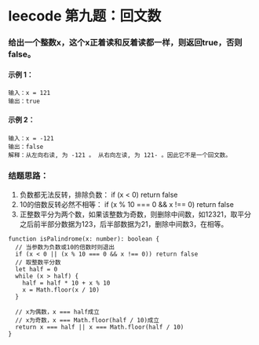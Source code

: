# leecode 第九题：回文数
### 给出一个整数x，这个x正着读和反着读都一样，则返回true，否则false。
#### 示例 1：
```
输入：x = 121
输出：true
```
#### 示例 2：
```
输入：x = -121
输出：false
解释：从左向右读, 为 -121 。 从右向左读, 为 121- 。因此它不是一个回文数。
```
### 结题思路：
1. 负数都无法反转，排除负数： if (x < 0) return false
2. 10的倍数反转必然不相等： if (x % 10 === 0 && x !== 0) return false
3. 正整数平分为两个数，如果该整数为奇数，则删除中间数，如12321，取平分之后前半部分数据为123，后半部数据为21，删除中间数3，在相等。
```
function isPalindrome(x: number): boolean {
  // 当参数为负数或10的倍数时则退出
  if (x < 0 || (x % 10 === 0 && x !== 0)) return false
  // 取整数平分数
  let half = 0
  while (x > half) {
    half = half * 10 + x % 10
    x = Math.floor(x / 10)
  }

  // x为偶数，x === half成立
  // x为奇数，x === Math.floor(half / 10)成立
  return x === half || x === Math.floor(half / 10)
}
```